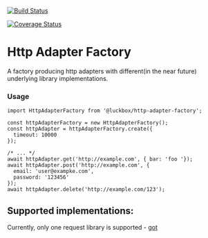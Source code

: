 [![Build Status](https://travis-ci.org/LuckboxGG/http-adapter-factory.svg?branch=main)](https://travis-ci.org/LuckboxGG/http-adapter-factory)

[![Coverage Status](https://coveralls.io/repos/github/LuckboxGG/http-adapter-factory/badge.svg?branch=main)](https://coveralls.io/github/LuckboxGG/http-adapter-factory?branch=main)

# Http Adapter Factory

A factory producing http adapters with different(in the near future) underlying library implementations.

### Usage

```
import HttpAdapterFactory from '@luckbox/http-adapter-factory';

const httpAdapterFactory = new HttpAdapterFactory();
const httpAdapter = httpAdapterFactory.create({
  timeout: 10000
});

/* ... */
await httpAdapter.get('http://example.com', { bar: 'foo '});
await httpAdapter.post('http://example.com', {
  email: 'user@exampke.com',
  password: '123456'
});
await httpAdapter.delete('http://example.com/123');
```

## Supported implementations:

Currently, only one request library is supported - [got](https://github.com/sindresorhus/got#readme)



